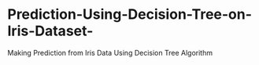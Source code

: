# Prediction-Using-Decision-Tree-on-Iris-Dataset-
Making Prediction from Iris Data Using Decision Tree Algorithm 
